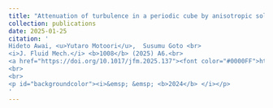 ```yaml
---
title: "Attenuation of turbulence in a periodic cube by anisotropic solid particles"
collection: publications
date: 2025-01-25
citation: '
Hideto Awai, <u>Yutaro Motoori</u>,  Susumu Goto <br> 
<i>J. Fluid Mech.</i> <b>1008</b> (2025) A6.<br>
<a href="https://doi.org/10.1017/jfm.2025.137"><font color="#0000FF">https://doi.org/10.1017/jfm.2025.137</font></a>
<br>
<br>
<p id="backgroundcolor"><i>&emsp; &emsp; <b>2024</b> </i></p>
'
---
```

